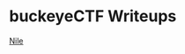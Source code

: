 # buckeyeCTF Writeups

[Nile](https://github.com/Sinkasha/buckeyeCTF-writeups/blob/main/Nile%20-%20BuckeyeCTF%202022.md)
